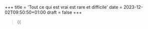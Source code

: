 +++
title = 'Tout ce qui est vrai est rare et difficile'
date = 2023-12-02T09:50:50+01:00
draft = false
+++

> {{<audio src="/music/rw/ElevatorSong.mp3">}}

